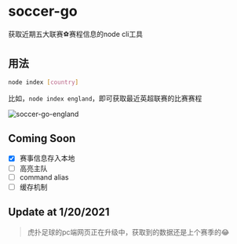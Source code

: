 # soccer-go

获取近期五大联赛️⚽️赛程信息的node cli工具

## 用法

```bash
node index [country]
```

比如，`node index england`，即可获取最近英超联赛的比赛赛程

![soccer-go-england](https://img.5bang.top/20210120224256.png)

## Coming Soon

- [x] 赛事信息存入本地
- [ ] 高亮主队
- [ ] command alias
- [ ] 缓存机制

## Update at 1/20/2021

> 虎扑足球的pc端网页正在升级中，获取到的数据还是上个赛季的😂
